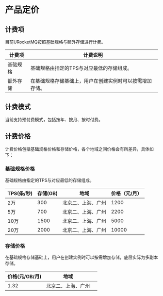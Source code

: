 # 产品定价

##  计费项
目前URocketMQ按照基础规格与额外存储进行计费。

| 计费项   | 计费说明                                                 |
| -------- | -------------------------------------------------------- |
| 基础规格 | 基础规格由指定的TPS与对应最低的存储组成。                |
| 额外存储 | 在基础规格存储基础上，用户在创建实例时可以按需增加存储。 |


##  计费模式

当前支持预付费模式，包括按年、按月、按时付费。

## 计费价格

计费价格包括基础规格价格和存储价格，各个地域之间价格会有所差异，具体如下：

### 基础规格价格
 基础规格由指定的TPS与对应最低的存储组成。

| TPS(条/秒) | 存储(GB) | 地域               | 价格（元/月） |
| ---------- | -------- | ------------------ | ------------- |
| 2万        | 300      | 北京二、上海、广州 | 1200          |
| 5万        | 700      | 北京二、上海、广州 | 2200          |
| 10万       | 1500     | 北京二、上海、广州 | 5000          |
| 20万       | 2000     | 北京二、上海、广州 | 10000         |

### 存储价格

在基础规格存储基础上，用户在创建实例时可以按需增加存储，底层实际为多副本存储。

| 价格(元/GB/月) | 地域               |      |
| -------------- | ------------------ | ---- |
| 1.32           | 北京二、上海、广州 |      |